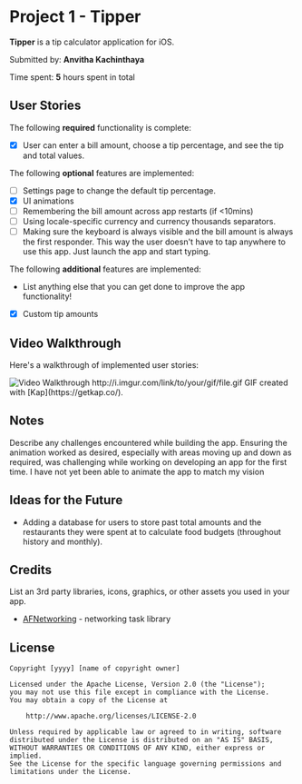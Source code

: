 # Project 1 - Tipper

**Tipper** is a tip calculator application for iOS.

Submitted by: **Anvitha Kachinthaya**

Time spent: **5** hours spent in total

## User Stories

The following **required** functionality is complete:

* [X] User can enter a bill amount, choose a tip percentage, and see the tip and total values.

The following **optional** features are implemented:

* [ ] Settings page to change the default tip percentage.
* [X] UI animations
* [ ] Remembering the bill amount across app restarts (if <10mins)
* [ ] Using locale-specific currency and currency thousands separators.
* [ ] Making sure the keyboard is always visible and the bill amount is always the first responder. This way the user doesn't have to tap anywhere to use this app. Just launch the app and start typing.

The following **additional** features are implemented:

- List anything else that you can get done to improve the app functionality!
- [X] Custom tip amounts

## Video Walkthrough

Here's a walkthrough of implemented user stories:

<img src='https://imgur.com/a/96k0kTQ' title='Video Walkthrough' width='' alt='Video Walkthrough' />
http://i.imgur.com/link/to/your/gif/file.gif
GIF created with [Kap](https://getkap.co/).

## Notes

Describe any challenges encountered while building the app.
Ensuring the animation worked as desired, especially with areas moving up and down as required, was challenging while working on developing an app for the first time. I have not yet been able to animate the app to match my vision 

## Ideas for the Future

- Adding a database for users to store past total amounts and the restaurants they were spent at to calculate food budgets (throughout history and monthly).

## Credits

List an 3rd party libraries, icons, graphics, or other assets you used in your app.

- [AFNetworking](https://github.com/AFNetworking/AFNetworking) - networking task library

## License

    Copyright [yyyy] [name of copyright owner]

    Licensed under the Apache License, Version 2.0 (the "License");
    you may not use this file except in compliance with the License.
    You may obtain a copy of the License at

        http://www.apache.org/licenses/LICENSE-2.0

    Unless required by applicable law or agreed to in writing, software
    distributed under the License is distributed on an "AS IS" BASIS,
    WITHOUT WARRANTIES OR CONDITIONS OF ANY KIND, either express or implied.
    See the License for the specific language governing permissions and
    limitations under the License.
